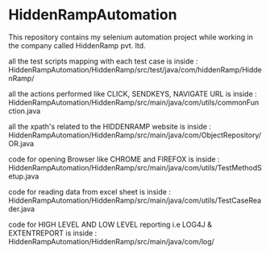 # HiddenRampAutomation
This repository contains my selenium automation project while working in the company called HiddenRamp pvt. ltd.

all the test scripts mapping with each test case is inside :
HiddenRampAutomation/HiddenRamp/src/test/java/com/hiddenRamp/HiddenRamp/

all the actions performed like CLICK, SENDKEYS, NAVIGATE URL is inside :
HiddenRampAutomation/HiddenRamp/src/main/java/com/utils/commonFunction.java

all the xpath's related to the HIDDENRAMP website is inside :
HiddenRampAutomation/HiddenRamp/src/main/java/com/ObjectRepository/OR.java

code for opening Browser like CHROME and FIREFOX is inside :
HiddenRampAutomation/HiddenRamp/src/main/java/com/utils/TestMethodSetup.java

code for reading data from excel sheet is inside :
HiddenRampAutomation/HiddenRamp/src/main/java/com/utils/TestCaseReader.java

code for HIGH LEVEL AND LOW LEVEL reporting i.e LOG4J & EXTENTREPORT is inside :
HiddenRampAutomation/HiddenRamp/src/main/java/com/log/
